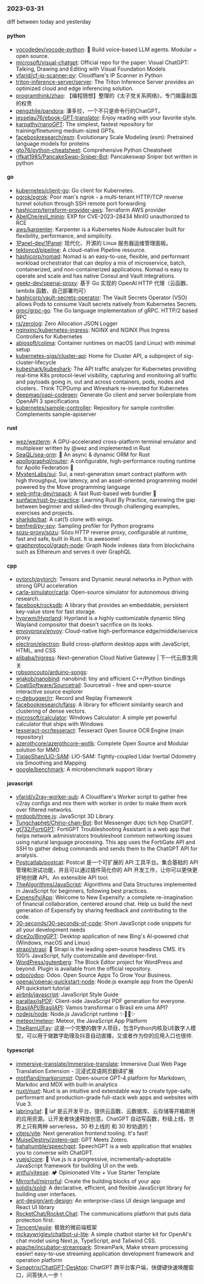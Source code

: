 ### 2023-03-31
diff between today and yesterday

#### python
* [vocodedev/vocode-python](https://github.com/vocodedev/vocode-python): 🤖 Build voice-based LLM agents. Modular + open source.
* [microsoft/visual-chatgpt](https://github.com/microsoft/visual-chatgpt): Official repo for the paper: Visual ChatGPT: Talking, Drawing and Editing with Visual Foundation Models
* [vfarid/cf-ip-scanner-py](https://github.com/vfarid/cf-ip-scanner-py): Cloudflare's IP Scanner in Python
* [triton-inference-server/server](https://github.com/triton-inference-server/server): The Triton Inference Server provides an optimized cloud and edge inferencing solution.
* [programthink/zhao](https://github.com/programthink/zhao): 【编程随想】整理的《太子党关系网络》，专门揭露赵国的权贵
* [pengzhile/pandora](https://github.com/pengzhile/pandora): 潘多拉，一个不只是命令行的ChatGPT。
* [jesselau76/ebook-GPT-translator](https://github.com/jesselau76/ebook-GPT-translator): Enjoy reading with your favorite style.
* [karpathy/nanoGPT](https://github.com/karpathy/nanoGPT): The simplest, fastest repository for training/finetuning medium-sized GPTs.
* [facebookresearch/esm](https://github.com/facebookresearch/esm): Evolutionary Scale Modeling (esm): Pretrained language models for proteins
* [gto76/python-cheatsheet](https://github.com/gto76/python-cheatsheet): Comprehensive Python Cheatsheet
* [rifkat1985/PancakeSwap-Sniper-Bot](https://github.com/rifkat1985/PancakeSwap-Sniper-Bot): Pancakeswap Sniper bot written in python

#### go
* [kubernetes/client-go](https://github.com/kubernetes/client-go): Go client for Kubernetes.
* [pgrok/pgrok](https://github.com/pgrok/pgrok): Poor man's ngrok - a multi-tenant HTTP/TCP reverse tunnel solution through SSH remote port forwarding
* [hashicorp/terraform-provider-aws](https://github.com/hashicorp/terraform-provider-aws): Terraform AWS provider
* [AbelChe/evil_minio](https://github.com/AbelChe/evil_minio): EXP for CVE-2023-28434 MinIO unauthorized to RCE
* [aws/karpenter](https://github.com/aws/karpenter): Karpenter is a Kubernetes Node Autoscaler built for flexibility, performance, and simplicity.
* [1Panel-dev/1Panel](https://github.com/1Panel-dev/1Panel): 现代化、开源的 Linux 服务器运维管理面板。
* [tektoncd/pipeline](https://github.com/tektoncd/pipeline): A cloud-native Pipeline resource.
* [hashicorp/nomad](https://github.com/hashicorp/nomad): Nomad is an easy-to-use, flexible, and performant workload orchestrator that can deploy a mix of microservice, batch, containerized, and non-containerized applications. Nomad is easy to operate and scale and has native Consul and Vault integrations.
* [geekr-dev/openai-proxy](https://github.com/geekr-dev/openai-proxy): 基于 Go 实现的 OpenAI HTTP 代理（云函数、lambda 函数、自己部署均可）
* [hashicorp/vault-secrets-operator](https://github.com/hashicorp/vault-secrets-operator): The Vault Secrets Operator (VSO) allows Pods to consume Vault secrets natively from Kubernetes Secrets.
* [grpc/grpc-go](https://github.com/grpc/grpc-go): The Go language implementation of gRPC. HTTP/2 based RPC
* [rs/zerolog](https://github.com/rs/zerolog): Zero Allocation JSON Logger
* [nginxinc/kubernetes-ingress](https://github.com/nginxinc/kubernetes-ingress): NGINX and NGINX Plus Ingress Controllers for Kubernetes
* [abiosoft/colima](https://github.com/abiosoft/colima): Container runtimes on macOS (and Linux) with minimal setup
* [kubernetes-sigs/cluster-api](https://github.com/kubernetes-sigs/cluster-api): Home for Cluster API, a subproject of sig-cluster-lifecycle
* [kubeshark/kubeshark](https://github.com/kubeshark/kubeshark): The API traffic analyzer for Kubernetes providing real-time K8s protocol-level visibility, capturing and monitoring all traffic and payloads going in, out and across containers, pods, nodes and clusters.. Think TCPDump and Wireshark re-invented for Kubernetes
* [deepmap/oapi-codegen](https://github.com/deepmap/oapi-codegen): Generate Go client and server boilerplate from OpenAPI 3 specifications
* [kubernetes/sample-controller](https://github.com/kubernetes/sample-controller): Repository for sample controller. Complements sample-apiserver

#### rust
* [wez/wezterm](https://github.com/wez/wezterm): A GPU-accelerated cross-platform terminal emulator and multiplexer written by @wez and implemented in Rust
* [SeaQL/sea-orm](https://github.com/SeaQL/sea-orm): 🐚 An async & dynamic ORM for Rust
* [apollographql/router](https://github.com/apollographql/router): A configurable, high-performance routing runtime for Apollo Federation 🚀
* [MystenLabs/sui](https://github.com/MystenLabs/sui): Sui, a next-generation smart contract platform with high throughput, low latency, and an asset-oriented programming model powered by the Move programming language
* [web-infra-dev/rspack](https://github.com/web-infra-dev/rspack): A fast Rust-based web bundler 🦀️
* [sunface/rust-by-practice](https://github.com/sunface/rust-by-practice): Learning Rust By Practice, narrowing the gap between beginner and skilled-dev through challenging examples, exercises and projects.
* [sharkdp/bat](https://github.com/sharkdp/bat): A cat(1) clone with wings.
* [benfred/py-spy](https://github.com/benfred/py-spy): Sampling profiler for Python programs
* [sozu-proxy/sozu](https://github.com/sozu-proxy/sozu): Sōzu HTTP reverse proxy, configurable at runtime, fast and safe, built in Rust. It is awesome!
* [graphprotocol/graph-node](https://github.com/graphprotocol/graph-node): Graph Node indexes data from blockchains such as Ethereum and serves it over GraphQL

#### cpp
* [pytorch/pytorch](https://github.com/pytorch/pytorch): Tensors and Dynamic neural networks in Python with strong GPU acceleration
* [carla-simulator/carla](https://github.com/carla-simulator/carla): Open-source simulator for autonomous driving research.
* [facebook/rocksdb](https://github.com/facebook/rocksdb): A library that provides an embeddable, persistent key-value store for fast storage.
* [hyprwm/Hyprland](https://github.com/hyprwm/Hyprland): Hyprland is a highly customizable dynamic tiling Wayland compositor that doesn't sacrifice on its looks.
* [envoyproxy/envoy](https://github.com/envoyproxy/envoy): Cloud-native high-performance edge/middle/service proxy
* [electron/electron](https://github.com/electron/electron): Build cross-platform desktop apps with JavaScript, HTML, and CSS
* [alibaba/higress](https://github.com/alibaba/higress): Next-generation Cloud Native Gateway | 下一代云原生网关
* [robsoncouto/arduino-songs](https://github.com/robsoncouto/arduino-songs): 
* [wjakob/nanobind](https://github.com/wjakob/nanobind): nanobind: tiny and efficient C++/Python bindings
* [CoatiSoftware/Sourcetrail](https://github.com/CoatiSoftware/Sourcetrail): Sourcetrail - free and open-source interactive source explorer
* [rr-debugger/rr](https://github.com/rr-debugger/rr): Record and Replay Framework
* [facebookresearch/faiss](https://github.com/facebookresearch/faiss): A library for efficient similarity search and clustering of dense vectors.
* [microsoft/calculator](https://github.com/microsoft/calculator): Windows Calculator: A simple yet powerful calculator that ships with Windows
* [tesseract-ocr/tesseract](https://github.com/tesseract-ocr/tesseract): Tesseract Open Source OCR Engine (main repository)
* [azerothcore/azerothcore-wotlk](https://github.com/azerothcore/azerothcore-wotlk): Complete Open Source and Modular solution for MMO
* [TixiaoShan/LIO-SAM](https://github.com/TixiaoShan/LIO-SAM): LIO-SAM: Tightly-coupled Lidar Inertial Odometry via Smoothing and Mapping
* [google/benchmark](https://github.com/google/benchmark): A microbenchmark support library

#### javascript
* [vfarid/v2ray-worker-sub](https://github.com/vfarid/v2ray-worker-sub): A Cloudflare's Worker script to gather free v2ray configs and mix them with worker in order to make them work over filtered networks.
* [mrdoob/three.js](https://github.com/mrdoob/three.js): JavaScript 3D Library.
* [Tungchaphet/Chino-chan-Bot](https://github.com/Tungchaphet/Chino-chan-Bot): Bot Messenger được tích hợp ChatGPT.
* [gt732/FortiGPT](https://github.com/gt732/FortiGPT): FortiGPT Troubleshooting Assistant is a web app that helps network administrators troubleshoot common networking issues using natural language processing. This app uses the FortiGate API and SSH to gather debug commands and sends them to the ChatGPT API for analysis.
* [Postcatlab/postcat](https://github.com/Postcatlab/postcat): Postcat 是一个可扩展的 API 工具平台。集合基础的 API 管理和测试功能，并且可以通过插件简化你的 API 开发工作，让你可以更快更好地创建 API。An extensible API tool.
* [TheAlgorithms/JavaScript](https://github.com/TheAlgorithms/JavaScript): Algorithms and Data Structures implemented in JavaScript for beginners, following best practices.
* [Expensify/App](https://github.com/Expensify/App): Welcome to New Expensify: a complete re-imagination of financial collaboration, centered around chat. Help us build the next generation of Expensify by sharing feedback and contributing to the code.
* [30-seconds/30-seconds-of-code](https://github.com/30-seconds/30-seconds-of-code): Short JavaScript code snippets for all your development needs
* [dice2o/BingGPT](https://github.com/dice2o/BingGPT): Desktop application of new Bing's AI-powered chat (Windows, macOS and Linux)
* [strapi/strapi](https://github.com/strapi/strapi): 🚀 Strapi is the leading open-source headless CMS. It’s 100% JavaScript, fully customizable and developer-first.
* [WordPress/gutenberg](https://github.com/WordPress/gutenberg): The Block Editor project for WordPress and beyond. Plugin is available from the official repository.
* [odoo/odoo](https://github.com/odoo/odoo): Odoo. Open Source Apps To Grow Your Business.
* [openai/openai-quickstart-node](https://github.com/openai/openai-quickstart-node): Node.js example app from the OpenAI API quickstart tutorial
* [airbnb/javascript](https://github.com/airbnb/javascript): JavaScript Style Guide
* [parallax/jsPDF](https://github.com/parallax/jsPDF): Client-side JavaScript PDF generation for everyone.
* [BrasilAPI/BrasilAPI](https://github.com/BrasilAPI/BrasilAPI): Vamos transformar o Brasil em uma API?
* [nodejs/node](https://github.com/nodejs/node): Node.js JavaScript runtime ✨🐢🚀✨
* [meteor/meteor](https://github.com/meteor/meteor): Meteor, the JavaScript App Platform
* [TheRamU/Fay](https://github.com/TheRamU/Fay): 这是一个完整的数字人项目，包含Python内核及UE数字人模型，可以用于做数字助理及抖音自动直播，又或者作为你的应用入口也很帅.

#### typescript
* [immersive-translate/immersive-translate](https://github.com/immersive-translate/immersive-translate): Immersive Dual Web Page Translation Extension - 沉浸式双语网页翻译扩展
* [motifland/markprompt](https://github.com/motifland/markprompt): Open-source GPT-4 platform for Markdown, Markdoc and MDX with built-in analytics
* [nuxt/nuxt](https://github.com/nuxt/nuxt): Nuxt is an intuitive and extendable way to create type-safe, performant and production-grade full-stack web apps and websites with Vue 3.
* [labring/laf](https://github.com/labring/laf): 🤖 laf 是云开发平台，提供云函数、云数据库、云存储等开箱即用的应用资源。让开发者快速释放创意。ChatGPT 自动写函数，秒级上线，世界上只有两种 serverless，30 秒上线的 和 30 秒劝退的！
* [vitejs/vite](https://github.com/vitejs/vite): Next generation frontend tooling. It's fast!
* [MuiseDestiny/zotero-gpt](https://github.com/MuiseDestiny/zotero-gpt): GPT Meets Zotero.
* [hahahumble/speechgpt](https://github.com/hahahumble/speechgpt): SpeechGPT is a web application that enables you to converse with ChatGPT.
* [vuejs/core](https://github.com/vuejs/core): 🖖 Vue.js is a progressive, incrementally-adoptable JavaScript framework for building UI on the web.
* [antfu/vitesse](https://github.com/antfu/vitesse): 🏕 Opinionated Vite + Vue Starter Template
* [Mirrorful/mirrorful](https://github.com/Mirrorful/mirrorful): Create the building blocks of your app
* [solidjs/solid](https://github.com/solidjs/solid): A declarative, efficient, and flexible JavaScript library for building user interfaces.
* [ant-design/ant-design](https://github.com/ant-design/ant-design): An enterprise-class UI design language and React UI library
* [RocketChat/Rocket.Chat](https://github.com/RocketChat/Rocket.Chat): The communications platform that puts data protection first.
* [Tencent/wujie](https://github.com/Tencent/wujie): 极致的微前端框架
* [mckaywrigley/chatbot-ui-lite](https://github.com/mckaywrigley/chatbot-ui-lite): A simple chatbot starter kit for OpenAI's chat model using Next.js, TypeScript, and Tailwind CSS.
* [apache/incubator-streampark](https://github.com/apache/incubator-streampark): StreamPark, Make stream processing easier! easy-to-use streaming application development framework and operation platform
* [Synaptrix/ChatGPT-Desktop](https://github.com/Synaptrix/ChatGPT-Desktop): ChatGPT 跨平台客户端，快捷键快速唤醒窗口，问答快人一步！
